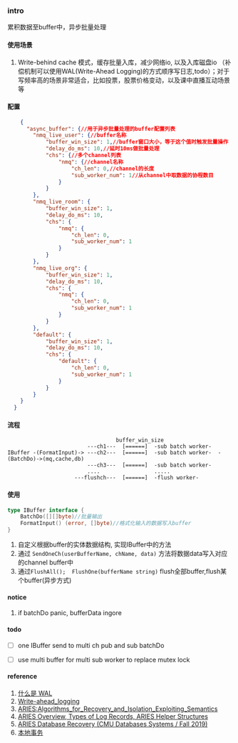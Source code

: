 ### intro
累积数据至buffer中，异步批量处理

#### 使用场景

1. Write-behind cache 模式，缓存批量入库，减少网络io, 以及入库磁盘io （补偿机制可以使用WAL(Write-Ahead Logging)的方式顺序写日志,todo）；对于写频率高的场景非常适合，比如投票，股票价格变动，以及课中直播互动场景等


#### 配置
```json
    {
      "async_buffer": {//用于异步批量处理的buffer配置列表
        "nmq_live_user": {//buffer名称
            "buffer_win_size": 1,//buffer窗口大小，等于这个值时触发批量操作
            "delay_do_ms": 10,//延时10ms做批量处理
            "chs": {//多个channel列表
                "nmq": {//channel名称
                    "ch_len": 0,//channel的长度
                    "sub_worker_num": 1//从channel中取数据的协程数目
                }
            }
        },
        "nmq_live_room": {
            "buffer_win_size": 1,
            "delay_do_ms": 10,
            "chs": {
                "nmq": {
                    "ch_len": 0,
                    "sub_worker_num": 1
                }
            }
        },
        "nmq_live_org": {
            "buffer_win_size": 1,
            "delay_do_ms": 10,
            "chs": {
                "nmq": {
                    "ch_len": 0,
                    "sub_worker_num": 1
                }
            }
        },
        "default": {
            "buffer_win_size": 1,
            "delay_do_ms": 10,
            "chs": {
                "default": {
                    "ch_len": 0,
                    "sub_worker_num": 1
                }
            }
        }
    }
  }

```

#### 流程

```
                                  buffer_win_size
                         ---ch1---  [======]  -sub batch worker-
IBuffer -(FormatInput)-> ---ch2---  [======]  -sub batch worker-  -(BatchDo)->(mq,cache,db)
                         ---ch3---  [======]  -sub batch worker-
                         ....                 .....
                     ---flushch---  [======]  -flush worker-

```

#### 使用
```go
type IBuffer interface {
	BatchDo([][]byte)//批量输出
	FormatInput() (error, []byte)//格式化输入的数据写入buffer
}
```
 1. 自定义根据buffer的实体数据结构, 实现IBuffer中的方法
 2. 通过 `SendOneCh(userBufferName, chName, data)` 方法将数据data写入对应的channel buffer中
 3. 通过`FlushAll();  FlushOne(bufferName string)` flush全部buffer,flush某个buffer(异步方式)

#### notice
 1. if batchDo panic, bufferData ingore

#### todo
- [ ] one IBuffer send to multi ch pub and sub batchDo 
- [ ] use multi buffer for multi sub worker to replace mutex lock



#### reference

1. [什么是 WAL](https://segmentfault.com/a/1190000022512468)
2. [Write-ahead_logging](https://en.wikipedia.org/wiki/Write-ahead_logging)
2. [ARIES:Algorithms_for_Recovery_and_Isolation_Exploiting_Semantics](https://en.wikipedia.org/wiki/Algorithms_for_Recovery_and_Isolation_Exploiting_Semantics)
2. [ARIES Overview, Types of Log Records, ARIES Helper Structures](https://www.youtube.com/watch?v=S9nctHdkggk)
2. [ARIES Database Recovery (CMU Databases Systems / Fall 2019)](https://www.youtube.com/watch?v=4VGkRXVM5fk)
2. [本地事务](http://icyfenix.cn/architect-perspective/general-architecture/transaction/local.html)

